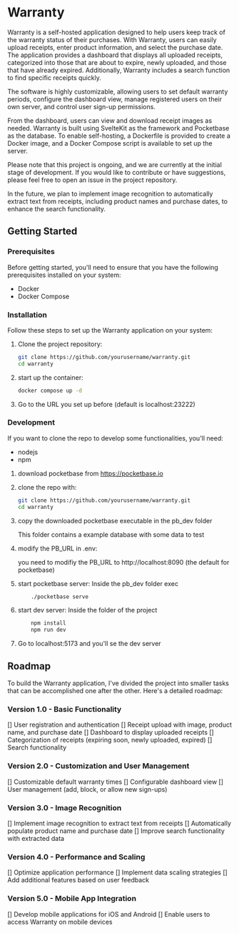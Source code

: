 # Warranty

Warranty is a self-hosted application designed to help users keep track of the warranty status of their purchases. With Warranty, users can easily upload receipts, enter product information, and select the purchase date. The application provides a dashboard that displays all uploaded receipts, categorized into those that are about to expire, newly uploaded, and those that have already expired. Additionally, Warranty includes a search function to find specific receipts quickly.

The software is highly customizable, allowing users to set default warranty periods, configure the dashboard view, manage registered users on their own server, and control user sign-up permissions.

From the dashboard, users can view and download receipt images as needed. Warranty is built using SvelteKit as the framework and Pocketbase as the database. To enable self-hosting, a Dockerfile is provided to create a Docker image, and a Docker Compose script is available to set up the server.

Please note that this project is ongoing, and we are currently at the initial stage of development. If you would like to contribute or have suggestions, please feel free to open an issue in the project repository.

In the future, we plan to implement image recognition to automatically extract text from receipts, including product names and purchase dates, to enhance the search functionality.

## Getting Started

### Prerequisites

Before getting started, you'll need to ensure that you have the following prerequisites installed on your system:

-   Docker
-   Docker Compose

### Installation

Follow these steps to set up the Warranty application on your system:

1. Clone the project repository:

    ```bash
    git clone https://github.com/yourusername/warranty.git
    cd warranty
    ```

2. start up the container:

    ```bash
    docker compose up -d
    ```

3. Go to the URL you set up before (default is localhost:23222)

### Development

If you want to clone the repo to develop some functionalities, you'll need:

-   nodejs
-   npm

1. download pocketbase from https://pocketbase.io

2. clone the repo with:

    ```bash
    git clone https://github.com/yourusername/warranty.git
    cd warranty
    ```

3. copy the downloaded pocketbase executable in the pb_dev folder

    This folder contains a example database with some data to test

4. modify the PB_URL in .env:

    you need to modifiy the PB_URL to http://localhost:8090 (the default for pocketbase)

5. start pocketbase server:
   Inside the pb_dev folder exec

    ```bash
        ./pocketbase serve
    ```

6. start dev server:
   Inside the folder of the project

    ```bash
        npm install
        npm run dev
    ```

7. Go to localhost:5173 and you'll se the dev server

## Roadmap

To build the Warranty application, I've divided the project into smaller tasks that can be accomplished one after the other. Here's a detailed roadmap:

### Version 1.0 - Basic Functionality

[] User registration and authentication
[] Receipt upload with image, product name, and purchase date
[] Dashboard to display uploaded receipts
[] Categorization of receipts (expiring soon, newly uploaded, expired)
[] Search functionality

### Version 2.0 - Customization and User Management

[] Customizable default warranty times
[] Configurable dashboard view
[] User management (add, block, or allow new sign-ups)

### Version 3.0 - Image Recognition

[] Implement image recognition to extract text from receipts
[] Automatically populate product name and purchase date
[] Improve search functionality with extracted data

### Version 4.0 - Performance and Scaling

[] Optimize application performance
[] Implement data scaling strategies
[] Add additional features based on user feedback

### Version 5.0 - Mobile App Integration

[] Develop mobile applications for iOS and Android
[] Enable users to access Warranty on mobile devices
